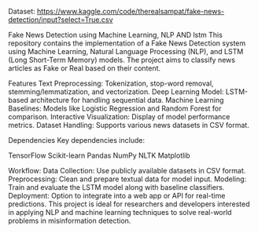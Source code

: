 Dataset: https://www.kaggle.com/code/therealsampat/fake-news-detection/input?select=True.csv

Fake News Detection using Machine Learning, NLP AND lstm
This repository contains the implementation of a Fake News Detection system using Machine Learning, Natural Language Processing (NLP), and LSTM (Long Short-Term Memory) models. 
The project aims to classify news articles as Fake or Real based on their content.

Features
Text Preprocessing: Tokenization, stop-word removal, stemming/lemmatization, and vectorization.
Deep Learning Model: LSTM-based architecture for handling sequential data.
Machine Learning Baselines: Models like Logistic Regression and Random Forest for comparison.
Interactive Visualization: Display of model performance metrics.
Dataset Handling: Supports various news datasets in CSV format.


Dependencies
Key dependencies include:

TensorFlow
Scikit-learn
Pandas
NumPy
NLTK
Matplotlib


Workflow:
Data Collection: Use publicly available datasets in CSV format.
Preprocessing: Clean and prepare textual data for model input.
Modeling: Train and evaluate the LSTM model along with baseline classifiers.
Deployment: Option to integrate into a web app or API for real-time predictions.
This project is ideal for researchers and developers interested in applying NLP and machine learning techniques to solve real-world problems in misinformation detection.


